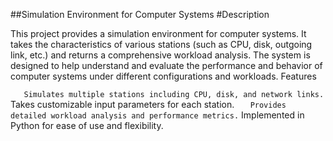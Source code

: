 ##Simulation Environment for Computer Systems
#Description

This project provides a simulation environment for computer systems. It takes the characteristics of various stations (such as CPU, disk, outgoing link, etc.) and returns a comprehensive workload analysis. The system is designed to help understand and evaluate the performance and behavior of computer systems under different configurations and workloads.
Features

`    Simulates multiple stations including CPU, disk, and network links.
`    Takes customizable input parameters for each station.
`    Provides detailed workload analysis and performance metrics.
`    Implemented in Python for ease of use and flexibility.
